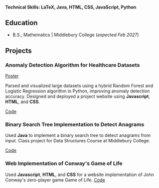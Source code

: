 #### Technical Skills: LaTeX, Java, HTML, CSS, JavaScript, Python

## Education 			        		
- B.S., Mathematics | Middlebury College (_expected Feb 2027_)

## Projects
### Anomaly Detection Algorithm for Healthcare Datasets
[Poster](https://faculty.salisbury.edu/~ealu/reu/Projects_File/2024/AnomalyDetection.pdf)

Parsed and visualized large datasets using a hybrid Random Forest and Logistic Regression algorithm in Python, improving anomaly detection accuracy. Designed and deployed a project website using **Javascript**, **HTML**, and **CSS**.

[Code](/anomaly-detection-code)

### Binary Search Tree Implementation to Detect Anagrams

Used **Java** to implement a binary search tree to detect anagrams from input. Class project for Data Structures Course at Middlebury College.

[Code](/bst-code)

### Web Implementation of Conway's Game of Life

Used **Javascript**, **HTML**, and **CSS** for a website implementation of John Conway's zero-player game Game of Life. 
[Code](/game-of-life-code)
